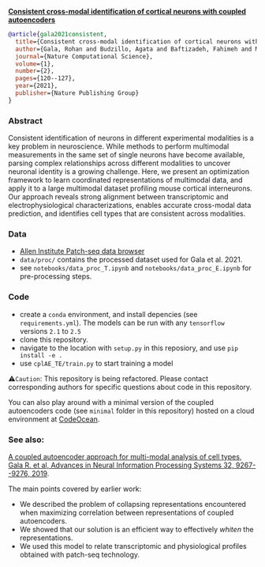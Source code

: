 **[Consistent cross-modal identification of cortical neurons with coupled autoencoders](https://www.nature.com/articles/s43588-021-00030-1)**


```bibtex
@article{gala2021consistent,
  title={Consistent cross-modal identification of cortical neurons with coupled autoencoders},
  author={Gala, Rohan and Budzillo, Agata and Baftizadeh, Fahimeh and Miller, Jeremy and Gouwens, Nathan and Arkhipov, Anton and Murphy, Gabe and Tasic, Bosiljka and Zeng, Hongkui and Hawrylycz, Michael and S{\"u}mb{\"u}l, Uygar},
  journal={Nature Computational Science},
  volume={1},
  number={2},
  pages={120--127},
  year={2021},
  publisher={Nature Publishing Group}
}
```

### Abstract

Consistent identification of neurons in different experimental modalities is a key problem in neuroscience. While methods to perform multimodal measurements in the same set of single neurons have become available, parsing complex relationships across different modalities to uncover neuronal identity is a growing challenge. Here, we present an optimization framework to learn coordinated representations of multimodal data, and apply it to a large multimodal dataset profiling mouse cortical interneurons. Our approach reveals strong alignment between transcriptomic and electrophysiological characterizations, enables accurate cross-modal data prediction, and identifies cell types that are consistent across modalities.

### Data

 - [Allen Institute Patch-seq data browser](https://knowledge.brain-map.org/data/1HEYEW7GMUKWIQW37BO/specimens)
 - `data/proc/` contains the processed dataset used for Gala et al. 2021.
 - see `notebooks/data_proc_T.ipynb` and `notebooks/data_proc_E.ipynb` for pre-processing steps.

### Code

 - create a `conda` environment, and install depencies (see `requirements.yml`). The models can be run with any `tensorflow ` versions `2.1` to `2.5`
 - clone this repository.
 - navigate to the location with `setup.py` in this reposiory, and use `pip install -e .`
 - use `cplAE_TE/train.py` to start training a model

⚠️`Caution`: This repository is being refactored. Please contact corresponding authors for specific questions about code in this repository. 

You can also play around with a minimal version of the coupled autoencoders code (see `minimal` folder in this repository) hosted on a cloud environment at [CodeOcean](https://codeocean.com/capsule/6320801).


### See also:

[A coupled autoencoder approach for multi-modal analysis of cell types, Gala R. et al, Advances in Neural Information Processing Systems 32, 9267--9276, 2019](https://proceedings.neurips.cc/paper/2019/hash/30d4e6422cd65c7913bc9ce62e078b79-Abstract.html). 

The main points covered by earlier work:
 - We described the problem of collapsing representations encountered when maximizing correlation between representations of coupled autoencoders. 
 - We showed that our solution is an efficient way to effectively _whiten_ the representations.
 - We used this model to relate transcriptomic and physiological profiles obtained with patch-seq technology.
